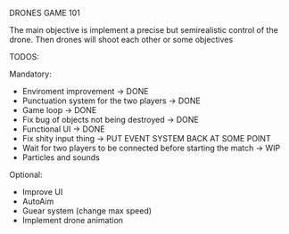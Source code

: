 DRONES GAME 101

The main objective is implement a precise but semirealistic control of the drone. Then drones will shoot each other or 
some objectives


TODOS:

Mandatory:
- Enviroment improvement -> DONE
- Punctuation system for the two players -> DONE
- Game loop -> DONE
- Fix bug of objects not being destroyed -> DONE
- Functional UI -> DONE
- Fix shity input thing -> PUT EVENT SYSTEM BACK AT SOME POINT
- Wait for two players to be connected before starting the match -> WIP
- Particles and sounds

Optional:
- Improve UI
- AutoAim
- Guear system (change max speed)
- Implement drone animation
